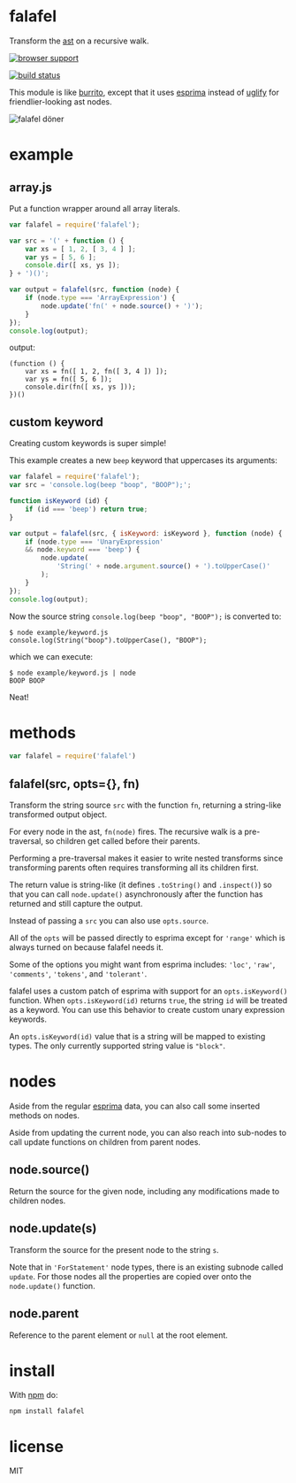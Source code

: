 # falafel

Transform the [ast](http://en.wikipedia.org/wiki/Abstract_syntax_tree) on a
recursive walk.

[![browser support](http://ci.testling.com/substack/node-falafel.png)](http://ci.testling.com/substack/node-falafel)

[![build status](https://secure.travis-ci.org/substack/node-falafel.png)](http://travis-ci.org/substack/node-falafel)

This module is like [burrito](https://github.com/substack/node-burrito),
except that it uses [esprima](http://esprima.org) instead of
[uglify](https://github.com/mishoo/UglifyJS)
for friendlier-looking ast nodes.

![falafel döner](http://substack.net/images/falafel.png)

# example

## array.js

Put a function wrapper around all array literals.

``` js
var falafel = require('falafel');

var src = '(' + function () {
    var xs = [ 1, 2, [ 3, 4 ] ];
    var ys = [ 5, 6 ];
    console.dir([ xs, ys ]);
} + ')()';

var output = falafel(src, function (node) {
    if (node.type === 'ArrayExpression') {
        node.update('fn(' + node.source() + ')');
    }
});
console.log(output);
```

output:

```
(function () {
    var xs = fn([ 1, 2, fn([ 3, 4 ]) ]);
    var ys = fn([ 5, 6 ]);
    console.dir(fn([ xs, ys ]));
})()
```

## custom keyword

Creating custom keywords is super simple!

This example creates a new `beep` keyword that uppercases its arguments:

``` js
var falafel = require('falafel');
var src = 'console.log(beep "boop", "BOOP");';

function isKeyword (id) {
    if (id === 'beep') return true;
}

var output = falafel(src, { isKeyword: isKeyword }, function (node) {
    if (node.type === 'UnaryExpression'
    && node.keyword === 'beep') {
        node.update(
            'String(' + node.argument.source() + ').toUpperCase()'
        );
    }
});
console.log(output);
```

Now the source string `console.log(beep "boop", "BOOP");` is converted to:

```
$ node example/keyword.js
console.log(String("boop").toUpperCase(), "BOOP");
```

which we can execute:

```
$ node example/keyword.js | node
BOOP BOOP
```

Neat!

# methods

``` js
var falafel = require('falafel')
```

## falafel(src, opts={}, fn)

Transform the string source `src` with the function `fn`, returning a
string-like transformed output object.

For every node in the ast, `fn(node)` fires. The recursive walk is a
pre-traversal, so children get called before their parents.

Performing a pre-traversal makes it easier to write nested transforms since
transforming parents often requires transforming all its children first.

The return value is string-like (it defines `.toString()` and `.inspect()`) so
that you can call `node.update()` asynchronously after the function has
returned and still capture the output.

Instead of passing a `src` you can also use `opts.source`.

All of the `opts` will be passed directly to esprima except for `'range'` which
is always turned on because falafel needs it.

Some of the options you might want from esprima includes:
`'loc'`, `'raw'`, `'comments'`, `'tokens'`, and `'tolerant'`.

falafel uses a custom patch of esprima with support for an `opts.isKeyword()`
function. When `opts.isKeyword(id)` returns `true`, the string `id` will be
treated as a keyword. You can use this behavior to create custom unary
expression keywords.

An `opts.isKeyword(id)` value that is a string will be mapped to existing types.
The only currently supported string value is `"block"`.

# nodes

Aside from the regular [esprima](http://esprima.org) data, you can also call
some inserted methods on nodes.

Aside from updating the current node, you can also reach into sub-nodes to call
update functions on children from parent nodes.

## node.source()

Return the source for the given node, including any modifications made to
children nodes.

## node.update(s)

Transform the source for the present node to the string `s`.

Note that in `'ForStatement'` node types, there is an existing subnode called
`update`. For those nodes all the properties are copied over onto the
`node.update()` function.

## node.parent

Reference to the parent element or `null` at the root element.

# install

With [npm](http://npmjs.org) do:

```
npm install falafel
```

# license

MIT

